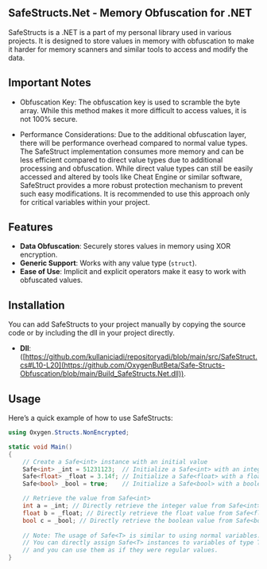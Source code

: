 ## SafeStructs.Net - Memory Obfuscation for .NET
SafeStructs is a .NET  is a part of my personal library used in various projects. It is designed to store values in memory with obfuscation to make it harder for memory scanners and similar tools to access and modify the data.

## Important Notes
- Obfuscation Key: The obfuscation key is used to scramble the byte array. While this method makes it more difficult to access values, it is not 100% secure.
  
- Performance Considerations: Due to the additional obfuscation layer, there will be performance overhead compared to normal value types.
The SafeStruct implementation consumes more memory and can be less efficient compared to direct value types due to additional processing and obfuscation. While direct value types can still be easily accessed and altered by tools like Cheat Engine or similar software, SafeStruct provides a more robust protection mechanism to prevent such easy modifications. It is recommended to use this approach only for critical variables within your project.

## Features

- **Data Obfuscation**: Securely stores values in memory using XOR encryption.
- **Generic Support**: Works with any value type (`struct`).
- **Ease of Use**: Implicit and explicit operators make it easy to work with obfuscated values.

## Installation

You can add SafeStructs to your project manually by copying the source code or by including the dll in your project directly.
- **Dll**: ([https://github.com/kullaniciadi/repositoryadi/blob/main/src/SafeStruct.cs#L10-L20](https://github.com/OxygenButBeta/Safe-Structs-Obfuscation/blob/main/Build_SafeStructs.Net.dll)).

## Usage

Here’s a quick example of how to use SafeStructs:

```csharp
using Oxygen.Structs.NonEncrypted;

static void Main()
{
    // Create a Safe<int> instance with an initial value
    Safe<int> _int = 51231123;  // Initialize a Safe<int> with an integer value
    Safe<float> _float = 3.14f; // Initialize a Safe<float> with a float value
    Safe<bool> _bool = true;    // Initialize a Safe<bool> with a boolean value

    // Retrieve the value from Safe<int>
    int a = _int; // Directly retrieve the integer value from Safe<int>
    float b = _float; // Directly retrieve the float value from Safe<float>
    bool c = _bool; // Directly retrieve the boolean value from Safe<bool>
    
    // Note: The usage of Safe<T> is similar to using normal variables.
    // You can directly assign Safe<T> instances to variables of type T,
    // and you can use them as if they were regular values.
}
